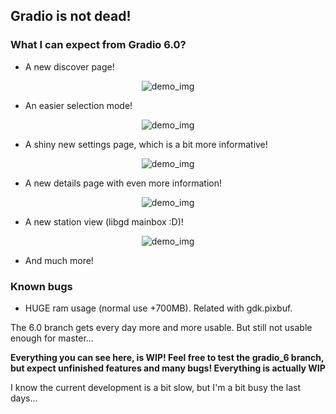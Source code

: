 ## Gradio is not dead!

### What I can expect from Gradio 6.0?

* A new discover page!
<p align="center">
  <img alt="demo_img" src="http://i.imgur.com/dJu8EFh.png">
</p>

* An easier selection mode!
<p align="center">
  <img alt="demo_img" src="http://i.imgur.com/oKRywmg.png">
</p>

* A shiny new settings page, which is a bit more informative!
<p align="center">
  <img alt="demo_img" src="http://i.imgur.com/dwwJ0ZH.png">
</p>

* A new details page with even more information!
<p align="center">
  <img alt="demo_img" src="http://i.imgur.com/dnZYJT2.png">
</p>

* A new station view (libgd mainbox :D)!
<p align="center">
  <img alt="demo_img" src="http://i.imgur.com/XKtnCHo.png">
</p>

* And much more!

### Known bugs 
* HUGE ram usage (normal use +700MB). Related with gdk.pixbuf. 

The 6.0 branch gets every day more and more usable. But still not usable enough for master...


**Everything you can see here, is WIP! Feel free to test the gradio_6 branch, but expect unfinished features and many bugs! Everything is actually WIP**

I know the current development is a bit slow, but I'm a bit busy the last days...

